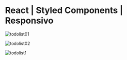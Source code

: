 # React | Styled Components | Responsivo

![todolist01](https://user-images.githubusercontent.com/78752003/181667005-74b66409-9b54-4266-ae66-f8e4d4348ade.jpg)

![todolist02](https://user-images.githubusercontent.com/78752003/181667031-01b6fdb3-5da7-481c-a6e2-31e6f0f1af50.jpg)

![todolist1](https://user-images.githubusercontent.com/78752003/181660445-2219ac04-4553-47b7-a2ff-622c4da3d948.jpg)
